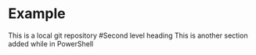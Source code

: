 # Example
This is a local git repository
#Second level heading
This is another section added while in PowerShell